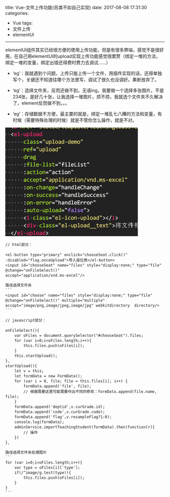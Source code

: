 title: Vue-文件上传功能(另类不如自己实现)
date: 2017-08-08 17:31:30
categories:
- Vue
tags:
- 文件上传
- elementUI
---
elementUI组件其实已经很方便的使用上传功能，但是有很多弊端，感觉不是很好用，在自己用elementUI的upload实现上传功能感觉很累赘（绑定一堆的方法，绑定一堆的变量，绑定出错还得费时费力去调试……）

* ‘eg’：我就遇到个问题，上传只能上传一个文件，用插件实现的话，还得单独写个，关键还不知道往哪个方法里写，调试了很久也没调好。果断放弃了。

* ‘eg’：选择文件夹，反而还做不到，无语ing，我要做一个选择多张图片，不是234张，是好几十张，让我选择一堆图片，烦不烦，我就选个文件夹不久解决了，element反而做不到。。。

* ‘eg’：存储数据不方便，最主要的就是，绑定一堆乱七八糟的方法和变量，有时候（需要特殊处理的时候）就是不管你怎么操作，就是不对。
<!-- more -->
![](/images/posts/vue/upload01.png)

```
// html部分：

<el-button type="primary" onclick="chooseSeat.click()" :disabled="flag.onceUpload">导入座位表</el-button>
<input id="chooseSeat" name="files" style="display:none;" type="file" @change="onFileSelect()"
accept="application/vnd.ms-excel"/>
```
    路径选择文件夹
    ```
    <input id="choose" name="files" style="display:none;" type="file" @change="onFileSelect()" multiple="multiple" accept="image/png,image/jpeg,image/jpg" webkitdirectory  directory/>
    ```
```
// javascript部分：

onFileSelect(){
    var oFiles = document.querySelector("#chooseSeat").files;
    for (var i=0;i<oFiles.length;i++){
        this.files.push(oFiles[i]);
    }
    this.startUpload();
},
startUpload(){
    let v = this;
    let formData = new FormData();
    for (var i = 0, file; file = this.files[i]; i++) {
        formData.append('file', file);
        // 根据需要这里可能需要作出不同的修改：formData.append(file.name, file);
    }
    formData.append('deptid',v.curGrade.id);
    formData.append('code',v.curGrade.code);
    formData.append('flag',v.resampleFlag?1:0);
    console.log(formData);
    adminService.importTeachingStudent(formData).then(function(r){
        // 操作
    })
},
```
    路径选择文件夹处理图片
    ```
    for (var i=0;i<oFiles.length;i++){
        var type = oFiles[i]['type'];
        if(/^image/g.test(type)){
            this.files.push(oFiles[i]);
        }
    }
    ```
